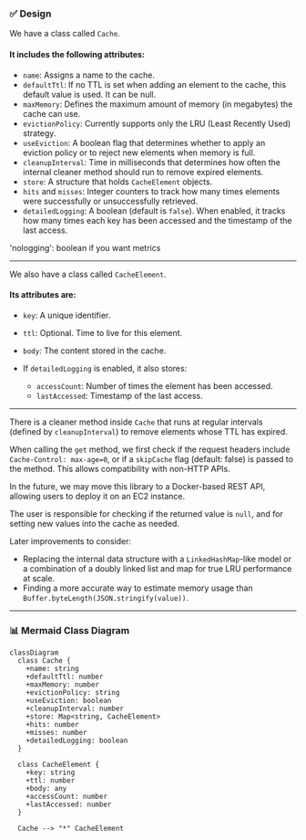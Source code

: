 

### ✅ **Design**

We have a class called `Cache`.

#### It includes the following attributes:

* `name`: Assigns a name to the cache.
* `defaultTtl`: If no TTL is set when adding an element to the cache, this default value is used. It can be null.
* `maxMemory`: Defines the maximum amount of memory (in megabytes) the cache can use.
* `evictionPolicy`: Currently supports only the LRU (Least Recently Used) strategy.
* `useEviction`: A boolean flag that determines whether to apply an eviction policy or to reject new elements when memory is full.
* `cleanupInterval`: Time in milliseconds that determines how often the internal cleaner method should run to remove expired elements.
* `store`: A structure that holds `CacheElement` objects.
* `hits` and `misses`: Integer counters to track how many times elements were successfully or unsuccessfully retrieved.
* `detailedLogging`: A boolean (default is `false`). When enabled, it tracks how many times each key has been accessed and the timestamp of the last access.

'nologging': boolean if you want metrics 

---

We also have a class called `CacheElement`.

#### Its attributes are:

* `key`: A unique identifier.
* `ttl`: Optional. Time to live for this element.
* `body`: The content stored in the cache.
* If `detailedLogging` is enabled, it also stores:

  * `accessCount`: Number of times the element has been accessed.
  * `lastAccessed`: Timestamp of the last access.

---

There is a cleaner method inside `Cache` that runs at regular intervals (defined by `cleanupInterval`) to remove elements whose TTL has expired.

When calling the `get` method, we first check if the request headers include `Cache-Control: max-age=0`, or if a `skipCache` flag (default: false) is passed to the method. This allows compatibility with non-HTTP APIs.

In the future, we may move this library to a Docker-based REST API, allowing users to deploy it on an EC2 instance.

The user is responsible for checking if the returned value is `null`, and for setting new values into the cache as needed.

Later improvements to consider:

* Replacing the internal data structure with a `LinkedHashMap`-like model or a combination of a doubly linked list and map for true LRU performance at scale.
* Finding a more accurate way to estimate memory usage than `Buffer.byteLength(JSON.stringify(value))`.

---

### 📊 **Mermaid Class Diagram**

```mermaid
classDiagram
  class Cache {
    +name: string
    +defaultTtl: number
    +maxMemory: number
    +evictionPolicy: string
    +useEviction: boolean
    +cleanupInterval: number
    +store: Map<string, CacheElement>
    +hits: number
    +misses: number
    +detailedLogging: boolean
  }

  class CacheElement {
    +key: string
    +ttl: number
    +body: any
    +accessCount: number
    +lastAccessed: number
  }

  Cache --> "*" CacheElement
```
